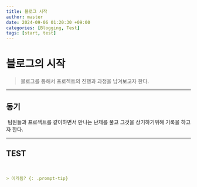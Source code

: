 ```yaml
---
title: 블로그 시작
author: master 
date: 2024-09-06 01:20:30 +09:00
categories: [Blogging, Test]
tags: [start, test] 
---
```


# 블로그의 시작

> 블로그를 통해서 프로젝트의 진행과 과정을 남겨보고자 한다.

------

## 동기

​	팀원들과 프로젝트를 같이하면서 만나는 난제를 풀고 그것을 상기하기위해 기록을 하고자 한다.

------

## TEST

​	

```markdown
> 이게됨? {: .prompt-tip}
```

